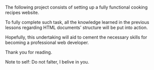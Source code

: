 The following project consists of setting up a fully functional cooking recipes website.

To fully complete such task, all the knowledge learned in the previous lessons regarding HTML documents' structure will be put into action.

Hopefully, this undertaking will aid to cement the necessary skills for becoming a professional web developer.

Thank you for reading.

Note to self: Do not falter, I belive in you.